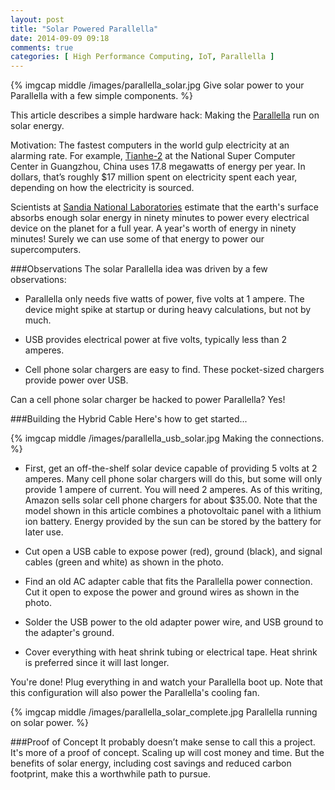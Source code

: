 ```yaml
---
layout: post
title: "Solar Powered Parallella"
date: 2014-09-09 09:18
comments: true
categories: [ High Performance Computing, IoT, Parallella ]
---
```

{% imgcap middle /images/parallella_solar.jpg Give solar power to your Parallella with a few simple components. %}

This article describes a simple hardware hack: Making the [Parallella](/blog/2014/07/07/parallella-quick-start-guide-with-gotchas/) run on solar energy. 

Motivation: The fastest computers in the world gulp electricity at an alarming rate. For example, [Tianhe-2](http://www.top500.org/system/177999) at the National Super Computer Center in Guangzhou, China uses 17.8 megawatts of energy per year. In dollars, that’s roughly $17 million spent on electricity spent each year, depending on how the electricity is sourced.

Scientists at [Sandia National Laboratories](http://www.sandia.gov/) estimate that the earth's surface absorbs enough solar energy in ninety minutes to power every electrical device on the planet for a full year. A year's worth of energy in ninety minutes! Surely we can use some of that energy to power our supercomputers.
<!--more-->
###Observations
The solar Parallella idea was driven by a few observations:

* Parallella only needs five watts of power, five volts at 1 ampere. The device might spike at startup or during heavy calculations, but not by much.

* USB provides electrical power at five volts, typically less than 2 amperes. 

* Cell phone solar chargers are easy to find. These pocket-sized chargers provide power over USB.

Can a cell phone solar charger be hacked to power Parallella? Yes!

###Building the Hybrid Cable
Here's how to get started...

{% imgcap middle /images/parallella_usb_solar.jpg Making the connections. %}

* First, get an off-the-shelf solar device capable of providing 5 volts at 2 amperes. Many cell phone solar chargers will do this, but some will only provide 1 ampere of current. You will need 2 amperes. As of this writing, Amazon sells solar cell phone chargers for about $35.00. Note that the model shown in this article combines a photovoltaic panel with a lithium ion battery. Energy provided by the sun can be stored by the battery for later use.

* Cut open a USB cable to expose power (red), ground (black), and signal cables (green and white) as shown in the photo.

* Find an old AC adapter cable that fits the Parallella power connection. Cut it open to expose the power and ground wires as shown in the photo. 

* Solder the USB power to the old adapter power wire, and USB ground to the adapter's ground.

* Cover everything with heat shrink tubing or electrical tape. Heat shrink is preferred since it will last longer.

You're done! Plug everything in and watch your Parallella boot up. Note that this configuration will also power the Parallella's cooling fan.

{% imgcap middle /images/parallella_solar_complete.jpg Parallella running on solar power. %}

###Proof of Concept
It probably doesn’t make sense to call this a project. It's more of a proof of concept. Scaling up will cost money and time. But the benefits of solar energy, including cost savings and reduced carbon footprint, make this a worthwhile path to pursue.

